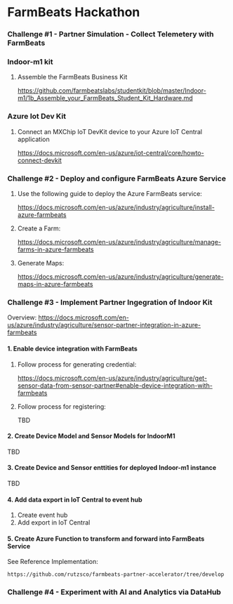 # FarmBeats Hackathon



### Challenge #1 - Partner Simulation - Collect Telemetery with FarmBeats 


### Indoor-m1 kit


1. Assemble the FarmBeats Business Kit

   https://github.com/farmbeatslabs/studentkit/blob/master/Indoor-m1/1b_Assemble_your_FarmBeats_Student_Kit_Hardware.md
   
### Azure Iot Dev Kit

1. Connect an MXChip IoT DevKit device to your Azure IoT Central application

    https://docs.microsoft.com/en-us/azure/iot-central/core/howto-connect-devkit



### Challenge #2 - Deploy and configure FarmBeats Azure Service

1. Use the following guide to deploy the Azure FarmBeats service:

   https://docs.microsoft.com/en-us/azure/industry/agriculture/install-azure-farmbeats
   
2. Create a Farm:

   https://docs.microsoft.com/en-us/azure/industry/agriculture/manage-farms-in-azure-farmbeats
   
3. Generate Maps:

   https://docs.microsoft.com/en-us/azure/industry/agriculture/generate-maps-in-azure-farmbeats



### Challenge #3 - Implement Partner Ingegration of Indoor Kit 

Overview: https://docs.microsoft.com/en-us/azure/industry/agriculture/sensor-partner-integration-in-azure-farmbeats


#### 1. Enable device integration with FarmBeats

1. Follow process for generating credential: 

   https://docs.microsoft.com/en-us/azure/industry/agriculture/get-sensor-data-from-sensor-partner#enable-device-integration-with-farmbeats

2. Follow process for registering:

   TBD

#### 2. Create Device Model and Sensor Models for IndoorM1

TBD

#### 3. Create Device and Sensor enttities for deployed Indoor-m1 instance

TBD

#### 4. Add data export in IoT Central to event hub

1. Create event hub
2. Add export in IoT Central

#### 5. Create Azure Function to transform and forward into FarmBeats Service

See Reference Implementation:

    https://github.com/rutzsco/farmbeats-partner-accelerator/tree/develop


### Challenge #4 - Experiment with AI and Analytics via DataHub



